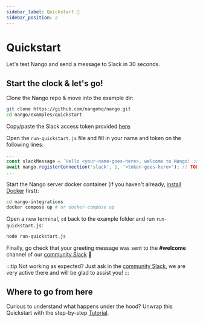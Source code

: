```yaml
---
sidebar_label: Quickstart 🚀
sidebar_position: 2
---
```


# Quickstart

Let's test Nango and send a message to Slack in 30 seconds.

## Start the clock & let's go!
Clone the Nango repo & move into the example dir:
```bash
git clone https://github.com/nangohq/nango.git
cd nango/examples/quickstart
```

Copy/paste the Slack access token provided [here](https://nangohq.notion.site/Quickstart-Slack-access-token-f41c7cc291c74fbd9b1110af6d631d01).

Open the `run-quickstart.js` file and fill in your name and token on the following lines:
```javascript
...
const slackMessage = `Hello <your-name-goes-here>, welcome to Nango! :wave:`; // TODO: fill in your name.
await nango.registerConnection('slack', 1, '<token-goes-here>'); // TODO: fill in token.
...
```

Start the Nango server docker container (if you haven't already, [install Docker](https://www.docker.com/products/docker-desktop/) first):
```bash
cd nango-integrations
docker compose up # or docker-compose up
```

Open a new terminal, `cd` back to the example folder and run `run-quickstart.js`:
```bash
node run-quickstart.js
```

Finally, go check that your greeting message was sent to the **#welcome** channel of our [community Slack](https://nango.dev/slack) 🎉

:::tip
Not working as expected? Just ask in the [community Slack](https://nango.dev/slack), we are very active there and will be glad to assist you!
:::

## Where to go from here

Curious to understand what happens under the hood? Unwrap this Quickstart with the step-by-step [Tutorial](build-integrations/README.md). 